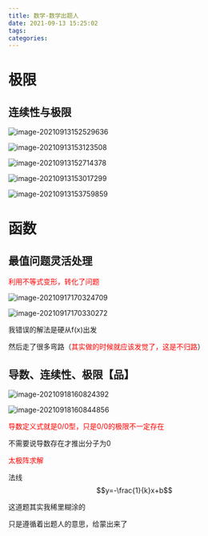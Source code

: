 ```yaml
---
title: 数学-数学出题人
date: 2021-09-13 15:25:02
tags:
categories:
---
```




# 极限

## 连续性与极限

![image-20210913152529636](https://picgo-freejim.oss-cn-beijing.aliyuncs.com/to_upload/image-20210913152529636.png)

![image-20210913153123508](https://picgo-freejim.oss-cn-beijing.aliyuncs.com/to_upload/image-20210913153123508.png)

![image-20210913152714378](https://picgo-freejim.oss-cn-beijing.aliyuncs.com/to_upload/image-20210913152714378.png)

![image-20210913153017299](https://picgo-freejim.oss-cn-beijing.aliyuncs.com/to_upload/image-20210913153017299.png)

![image-20210913153759859](https://picgo-freejim.oss-cn-beijing.aliyuncs.com/to_upload/image-20210913153759859.png)

# 函数



## 最值问题灵活处理

<font color=red>利用不等式变形，转化了问题</font>

![image-20210917170324709](https://picgo-freejim.oss-cn-beijing.aliyuncs.com/to_upload/image-20210917170324709.png)

![image-20210917170330272](https://picgo-freejim.oss-cn-beijing.aliyuncs.com/to_upload/image-20210917170330272.png)

我错误的解法是硬从f(x)出发

然后走了很多弯路（<font color=red>其实做的时候就应该发觉了，这是不归路</font>）



## 导数、连续性、极限【品】

![image-20210918160824392](https://picgo-freejim.oss-cn-beijing.aliyuncs.com/to_upload/image-20210918160824392.png)

![image-20210918160844856](https://picgo-freejim.oss-cn-beijing.aliyuncs.com/to_upload/image-20210918160844856.png)

<font color=red>导数定义式就是0/0型，只是0/0的极限不一定存在</font>

不需要说导数存在才推出分子为0

<font color=red>太极阵求解</font>

法线$$y=-\frac{1}{k}x+b$$

这道题其实我稀里糊涂的

只是遵循着出题人的意思，给蒙出来了

